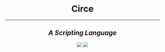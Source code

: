 <div align="center">
    <br>
    <h1>Circe</h1>
	<hr>
	<h2><i>A Scripting Language</i></h2>
	<a href="https://github.com/JasperLorelai/Circe/releases"><img src="https://img.shields.io/github/downloads/JasperLorelai/Circe/total.svg?color=6d32a8&label=Click%20to%20download&style=for-the-badge&logo=github"></a>
    <a href="https://github.com/JasperLorelai/Circe/wiki"><img src="https://img.shields.io/badge/Click%20for%20documentation-555?style=for-the-badge&logo=github"></a>
</div>
